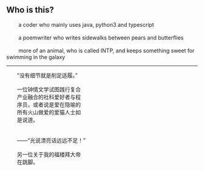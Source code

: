 ## Who is this?

&emsp;&emsp; a coder who mainly uses java, python3 and typescript
<br><br>
&emsp;&emsp; a poemwriter who writes sidewalks between pears and butterflies
<br><br>
&emsp;&emsp; more of an animal, who is called INTP, and keeps something sweet for swimming in the galaxy

----------

&emsp;&emsp;“没有细节就是削足适履。” 
<br>
<br>&emsp;&emsp;一位钟情文学试图践行复合
<br>&emsp;&emsp;产业融合的社科爱好者与程
<br>&emsp;&emsp;序员，或者说是爱在隐喻的
<br>&emsp;&emsp;所有火山做爱的爱猫人士如
<br>&emsp;&emsp;是说道。
<br>&emsp;&emsp;
<br>&emsp;&emsp;
<br>&emsp;&emsp;——“光说漂亮话远远不足！”
<br>
<br>&emsp;&emsp;另一位关于我的福楼拜大帝
<br>&emsp;&emsp;在跳脚。

